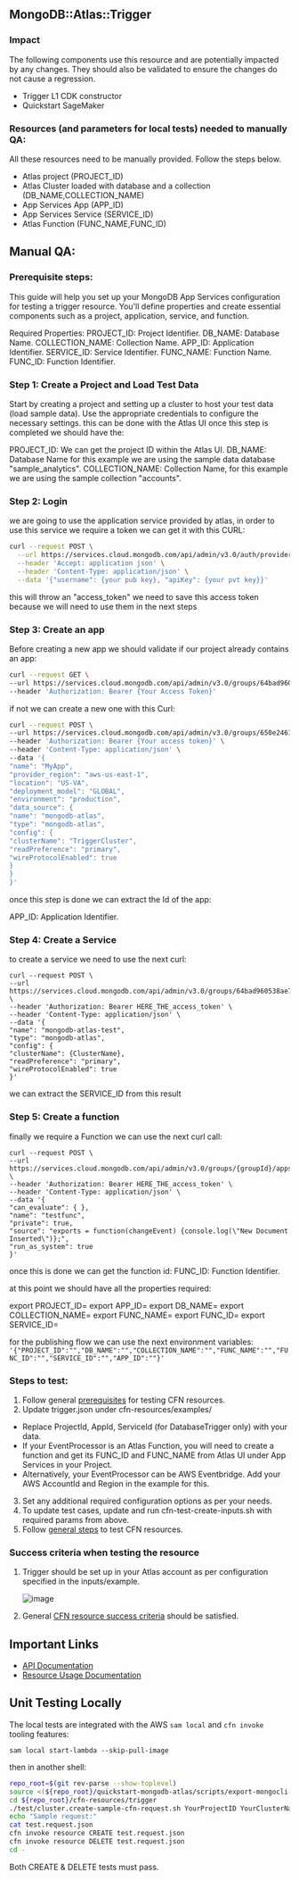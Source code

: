 ## MongoDB::Atlas::Trigger

### Impact
The following components use this resource and are potentially impacted by any changes. They should also be validated to ensure the changes do not cause a regression.
- Trigger L1 CDK constructor
- Quickstart SageMaker




### Resources (and parameters for local tests) needed to manually QA:
All these resources need to be manually provided. Follow the steps below.
- Atlas project (PROJECT_ID)
- Atlas Cluster loaded with database and a collection (DB_NAME,COLLECTION_NAME)
- App Services App (APP_ID)
- App Services Service (SERVICE_ID)
- Atlas Function (FUNC_NAME,FUNC_ID)


## Manual QA:

### Prerequisite steps:

This guide will help you set up your MongoDB App Services configuration for testing a trigger resource.
You'll define properties and create essential components such as a project, application, service, and function.

Required Properties:
PROJECT_ID: Project Identifier.
DB_NAME: Database Name.
COLLECTION_NAME: Collection Name.
APP_ID: Application Identifier.
SERVICE_ID: Service Identifier.
FUNC_NAME: Function Name.
FUNC_ID: Function Identifier.


### Step 1: Create a Project and Load Test Data
Start by creating a project and setting up a cluster to host your test data (load sample data).
Use the appropriate credentials to configure the necessary settings. this can be done with the Atlas UI
once this step is completed we should have the:

PROJECT_ID: We can get the project ID within the Atlas UI.
DB_NAME: Database Name for this example we are using the sample data database "sample_analytics".
COLLECTION_NAME: Collection Name, for this example we are using the sample collection "accounts".

### Step 2: Login

we are going to use the application service provided by atlas, in order to use this service we require a token we can get it
with this CURL:
``` bash
curl --request POST \
  --url https://services.cloud.mongodb.com/api/admin/v3.0/auth/providers/mongodb-cloud/loginn \
  --header 'Accept: application json' \
  --header 'Content-Type: application/json' \
  --data '{"username": {your pub key}, "apiKey": {your pvt key}}'
```
this will throw an "access_token" we need to save this access token because we will need to use them in the next steps

### Step 3: Create an app
Before creating a new app we should validate if our project already contains an app:
``` bash
curl --request GET \
--url https://services.cloud.mongodb.com/api/admin/v3.0/groups/64bad960538ae76ec5c70050/apps \
--header 'Authorization: Bearer {Your Access Token}'
```
if not we can create a new one with this Curl:
``` bash
curl --request POST \
--url https://services.cloud.mongodb.com/api/admin/v3.0/groups/650e24611a33225d7e9b90d5/apps \
--header 'Authorization: Bearer {Your access token}' \
--header 'Content-Type: application/json' \
--data '{
"name": "MyApp",
"provider_region": "aws-us-east-1",
"location": "US-VA",
"deployment_model": "GLOBAL",
"environment": "production",
"data_source": {
"name": "mongodb-atlas",
"type": "mongodb-atlas",
"config": {
"clusterName": "TriggerCluster",
"readPreference": "primary",
"wireProtocolEnabled": true
}
}
}'
```

once this step is done we can extract the Id of the app:

APP_ID: Application Identifier.

### Step 4: Create a Service
to create a service we need to use the next curl:
```
curl --request POST \
--url https://services.cloud.mongodb.com/api/admin/v3.0/groups/64bad960538ae76ec5c70050/apps/64c00d91250e0ebe36dc6bc6/services \
--header 'Authorization: Bearer HERE_THE_access_token' \
--header 'Content-Type: application/json' \
--data '{
"name": "mongodb-atlas-test",
"type": "mongodb-atlas",
"config": {
"clusterName": {ClusterName},
"readPreference": "primary",
"wireProtocolEnabled": true
}'
```
we can extract the SERVICE_ID from this result

### Step 5: Create a function

finally we require a Function we can use the next curl call:
```
curl --request POST \
--url https://services.cloud.mongodb.com/api/admin/v3.0/groups/{groupId}/apps/{appid}/functions \
--header 'Authorization: Bearer HERE_THE_access_token' \
--header 'Content-Type: application/json' \
--data '{
"can_evaluate": { },
"name": "testfunc",
"private": true,
"source": "exports = function(changeEvent) {console.log(\"New Document Inserted\")};",
"run_as_system": true
}'
```

once this is done we can get the function id: FUNC_ID: Function Identifier.

at this point we should have all the properties required:

export PROJECT_ID=
export APP_ID=
export DB_NAME=
export COLLECTION_NAME=
export FUNC_NAME=
export FUNC_ID=
export SERVICE_ID=

for the publishing flow we can use the next environment variables:
`'{"PROJECT_ID":"","DB_NAME":"","COLLECTION_NAME":"","FUNC_NAME":"","FUNC_ID":"","SERVICE_ID":"","APP_ID":""}'`

### Steps to test:
1. Follow general [prerequisites](../../../TESTING.md#prerequisites) for testing CFN resources.
2. Update trigger.json under cfn-resources/examples/
 - Replace ProjectId, AppId, ServiceId (for DatabaseTrigger only) with your data.
 - If your EventProcessor is an Atlas Function, you will need to create a function and get its FUNC_ID and FUNC_NAME from Atlas UI under App Services in your Project.
 - Alternatively, your EventProcessor can be AWS Eventbridge. Add your AWS AccountId and Region in the example for this.
3. Set any additional required configuration options as per your needs.
4. To update test cases, update and run cfn-test-create-inputs.sh with required params from above.
5. Follow [general steps](../../../TESTING.md#steps) to test CFN resources.

### Success criteria when testing the resource
1. Trigger should be set up in your Atlas account as per configuration specified in the inputs/example.

   ![image](https://user-images.githubusercontent.com/122359335/227495196-59063691-c475-449c-b6b1-f206f4404715.png) 

2. General [CFN resource success criteria](../../../TESTING.md#success-criteria-when-testing-the-resource) should be satisfied.

## Important Links
- [API Documentation](https://www.mongodb.com/docs/atlas/app-services/admin/api/v3/#tag/triggers)
- [Resource Usage Documentation](https://www.mongodb.com/docs/atlas/triggers/#service-functions-provide-server-side-logic)

## Unit Testing Locally

The local tests are integrated with the AWS `sam local` and `cfn invoke` tooling features:

```
sam local start-lambda --skip-pull-image
```
then in another shell:
```bash
repo_root=$(git rev-parse --show-toplevel)
source <(${repo_root}/quickstart-mongodb-atlas/scripts/export-mongocli-config.py)
cd ${repo_root}/cfn-resources/trigger
./test/cluster.create-sample-cfn-request.sh YourProjectID YourClusterName > test.request.json 
echo "Sample request:"
cat test.request.json
cfn invoke resource CREATE test.request.json 
cfn invoke resource DELETE test.request.json 
cd -
```

Both CREATE & DELETE tests must pass.